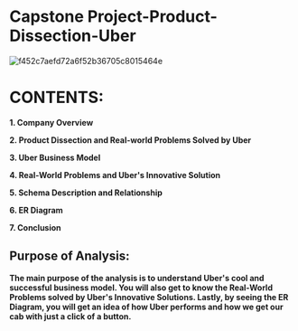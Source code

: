 # Capstone Project-Product-Dissection-Uber



![f452c7aefd72a6f52b36705c8015464e](https://github.com/shashankmorker/Product-Dissection-Uber/assets/150799907/44628646-d242-4129-a423-29ac7befa792)




# **CONTENTS:**

**1. Company Overview**

**2. Product Dissection and Real-world Problems Solved by Uber**

**3. Uber Business Model**

**4. Real-World Problems and Uber's Innovative Solution**

**5. Schema Description and Relationship**

**6. ER Diagram**

**7. Conclusion**

## **Purpose of Analysis:**

**The main purpose of the analysis is to understand Uber's cool and successful business model. You will also get to know the Real-World Problems solved by Uber's  Innovative Solutions. Lastly, by seeing the ER Diagram, you will get an idea of how Uber performs and how we get our cab with just a click of a button.**    

